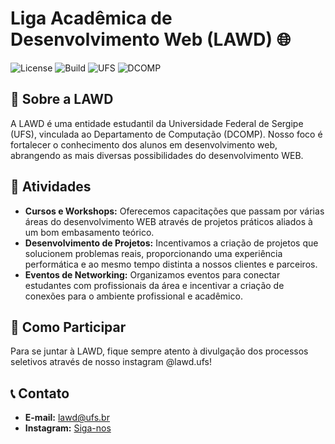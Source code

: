# Liga Acadêmica de Desenvolvimento Web (LAWD) 🌐

![License](https://img.shields.io/badge/license-MIT-green)
![Build](https://img.shields.io/badge/build-passing-brightgreen)
![UFS](https://img.shields.io/badge/university-UFS-red)
![DCOMP](https://img.shields.io/badge/department-DCOMP-blue)

## 🚀 Sobre a LAWD

A LAWD é uma entidade estudantil da Universidade Federal de Sergipe (UFS), vinculada ao Departamento de Computação (DCOMP). Nosso foco é fortalecer o conhecimento dos alunos em desenvolvimento web, abrangendo as mais diversas possibilidades do desenvolvimento WEB.

## 📅 Atividades

- **Cursos e Workshops:** Oferecemos capacitações que passam por várias áreas do desenvolvimento WEB através de projetos práticos aliados à um bom embasamento teórico.
- **Desenvolvimento de Projetos:** Incentivamos a criação de projetos que solucionem problemas reais, proporcionando uma experiência performática e ao mesmo tempo distinta a nossos clientes e parceiros.
- **Eventos de Networking:** Organizamos eventos para conectar estudantes com profissionais da área e incentivar a criação de conexões para o ambiente profissional e acadêmico.

## 🤝 Como Participar

Para se juntar à LAWD, fique sempre atento à divulgação dos processos seletivos através de nosso instagram @lawd.ufs!


## 📞 Contato

- **E-mail:** [lawd@ufs.br](mailto:lawd@dcomp.ufs.br)
- **Instagram:** [Siga-nos](@lawd.ufs)

